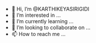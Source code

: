 - 👋 Hi, I’m @KARTHIKEYASIRIGIDI
- 👀 I’m interested in ...
- 🌱 I’m currently learning ...
- 💞️ I’m looking to collaborate on ...
- 📫 How to reach me ...

<!---
KARTHIKEYASIRIGIDI/KARTHIKEYASIRIGIDI is a ✨ special ✨ repository because its `README.md` (this file) appears on your GitHub profile.
You can click the Preview link to take a look at your changes.
--->
